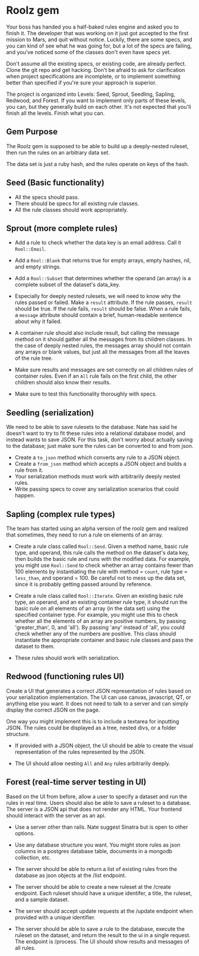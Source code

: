 # Roolz gem

Your boss has handed you a half-baked rules engine and asked you to finish it. The developer that was working on it just got accepted to the first mission to Mars, and quit without notice. Luckily, there are some specs, and you can kind of see what he was going for, but a lot of the specs are failing, and you've noticed some of the classes don't even have specs yet.

Don't assume all the existing specs, or existing code, are already perfect. Clone the git repo and get hacking. Don't be afraid to ask for clarification when project specifications are incomplete, or to implement something better than specified if you're sure your approach is superior.

The project is organized into Levels: Seed, Sprout, Seedling, Sapling, Redwood, and Forest. If you want to implement only parts of these levels, you can, but they generally build on each other. It's not expected that you'll finish all the levels. Finish what you can.

## Gem Purpose

The Roolz gem is supposed to be able to build up a deeply-nested ruleset, then run the rules on an arbitrary data set.

The data set is just a ruby hash, and the rules operate on keys of the hash.

## Seed (Basic functionality)

* All the specs should pass.
* There should be specs for all existing rule classes.
* All the rule classes should work appropriately.

## Sprout (more complete rules)

* Add a rule to check whether the data key is an email address. Call it `Rool::Email`.

* Add a `Rool::Blank` that returns true for empty arrays, empty hashes, nil, and empty strings.

* Add a `Rool::Subset` that determines whether the operand (an array) is a complete subset of the dataset's data_key.

* Especially for deeply nested rulesets, we will need to know why the rules passed or failed. Make a `result` attribute. If the rule passes, `result` should be true. If the rule fails, `result` should be false. When a rule fails, a `message` attribute should contain a brief, human-readable sentence about why it failed.

* A container rule should also include result, but calling the message method on it should gather all the messages from its children classes. In the case of deeply nested rules, the messages array should not contain any arrays or blank values, but just all the messages from all the leaves of the rule tree.

* Make sure results and messages are set correctly on all children rules of container rules. Even if an `All` rule fails on the first child, the other children should also know their results.

* Make sure to test this functionality thoroughly with specs.

## Seedling (serialization)

We need to be able to save rulesets to the database. Nate has said he doesn't want to try to fit these rules into a relational database model, and instead wants to save JSON. For this task, don't worry about actually saving to the database; just make sure the rules can be converted to and from json.

* Create a `to_json` method which converts any rule to a JSON object.
* Create a `from_json` method which accepts a JSON object and builds a rule from it.
* Your serialization methods must work with arbitrarily deeply nested rules.
* Write passing specs to cover any serialization scenarios that could happen.

## Sapling (complex rule types)

The team has started using an alpha version of the roolz gem and realized that sometimes, they need to run a rule on elements of an array.

* Create a rule class called `Rool::Send`. Given a method name, basic rule type, and operand, this rule calls the method on the dataset's data key, then builds the basic rule and runs with the modified data. For example, you might use `Rool::Send` to check whether an array contains fewer than 100 elements by instantiating the rule with method = `count`, rule type = `less_than`, and operand = 100. Be careful not to mess up the data set, since it is probably getting passed around by reference.

* Create a rule class called `Rool::Iterate`. Given an existing basic rule type, an operand, and an existing container rule type, it should run the basic rule on all elements of an array (in the data set) using the specified container type. For example, you might use this to check whether all the elements of an array are positive numbers, by passing 'greater_than', 0, and 'all'). By passing 'any' instead of 'all', you could check whether any of the numbers are positive. This class should instantiate the appropriate container and basic rule classes and pass the dataset to them.

* These rules should work with serialization.

## Redwood (functioning rules UI)

Create a UI that generates a correct JSON representation of rules based on your serialization implementation. The UI can use canvas, javascript, QT, or anything else you want. It does not need to talk to a server and can simply display the correct JSON on the page.

One way you might implement this is to include a textarea for inputting JSON. The rules could be displayed as a tree, nested divs, or a folder structure.

* If provided with a JSON object, the UI should be able to create the visual representation of the rules represented by the JSON.

* The UI should allow nesting `All` and `Any` rules arbitrarily deeply.

## Forest (real-time server testing in UI)

Based on the UI from before, allow a user to specify a dataset and run the rules in real time. Users should also be able to save a ruleset to a database. The server is a JSON api that does not render any HTML. Your frontend should interact with the server as an api.

* Use a server other than rails. Nate suggest Sinatra but is open to other options.

* Use any database structure you want. You might store rules as json columns in a postgres database table, documents in a mongodb collection, etc.

* The server should be able to return a list of existing rules from the database as json objects at the /list endpoint.

* The server should be able to create a new ruleset at the /create endpoint. Each ruleset should have a unique identifer, a title, the ruleset, and a sample dataset.

* The server should accept update requests at the /update endpoint when provided with a unique identifier.

* The server should be able to save a rule to the database, execute the ruleset on the dataset, and return the result to the ui in a single request. The endpoint is /process. The UI should show results and messages of all rules.
